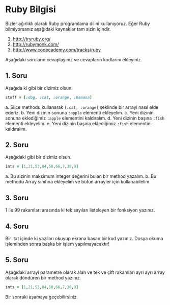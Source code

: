 # Ruby Bilgisi

Bizler ağırlıklı olarak Ruby programlama dilini kullanıyoruz. Eğer Ruby bilmiyorsanız aşağıdaki kaynaklar tam sizin içindir.

1. http://tryruby.org/
2. http://rubymonk.com/
3. http://www.codecademy.com/tracks/ruby

Aşağıdaki soruların cevaplayınız ve cevapların kodlarını ekleyiniz.

## 1. Soru

Aşağıda ki gibi bir dizimiz olsun.

```ruby
stuff = [:dog, :cat, :orange, :banana]
```

a. Slice methodu kullanarak  `[:cat, :orange]` şeklinde bir arrayi nasıl elde ederiz.
b. Yeni dizinin sonuna `:apple` elementi ekleyelim.
c. Yeni dizinin sonuna eklediğimiz `:apple` elementini kaldıralım.
d. Yeni dizinin başına `:fish` elementi ekleyelim.
e. Yeni dizinin başına eklediğimiz `:fish` elementini kaldıralım.

## 2. Soru

Aşağıdaki gibi bir dizimiz olsun.

```ruby
ints = [1,21,53,84,50,66,7,38,9]
```

a. Bu sizinin maksimum integer değerini bulan bir method yazalım.
b. Bu methodu Array sınıfına ekleyelim ve bütün arrayler için kullanabilelim.

## 3. Soru

1 ile 99 rakamları arasında ki tek sayıları listeleyen bir fonksiyon yazınız.

## 4. Soru

Bir .txt içinde ki yazıları okuyup ekrana basan bir kod yazınız. Dosya okuma işleminden sonra başka bir işlem yapılmayacaktır!

## 5. Soru

Aşağıdaki arrayi parametre olarak alan ve tek ve çift rakamları ayrı ayrı array olarak döndüren bir method yazınız.

```ruby
ints = [1,21,53,84,50,66,7,38,9]
```

Bir sonraki aşamaya geçebilirsiniz.
